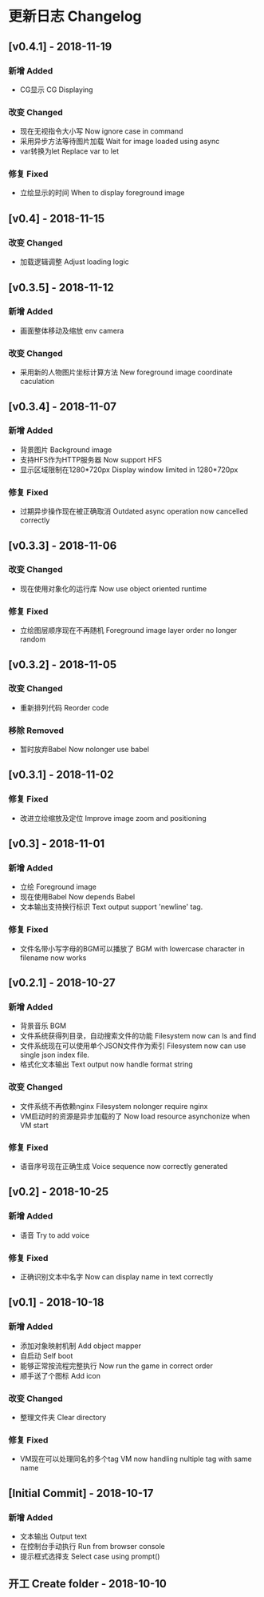 # 更新日志 Changelog

## [v0.4.1] - 2018-11-19
### 新增 Added
- CG显示    CG Displaying
### 改变 Changed
- 现在无视指令大小写    Now ignore case in command
- 采用异步方法等待图片加载    Wait for image loaded using async
- var转换为let    Replace var to let
### 修复 Fixed
- 立绘显示的时间    When to display foreground image

## [v0.4] - 2018-11-15
### 改变 Changed
- 加载逻辑调整    Adjust loading logic

## [v0.3.5] - 2018-11-12
### 新增 Added
- 画面整体移动及缩放    env camera
### 改变 Changed
- 采用新的人物图片坐标计算方法     New foreground image coordinate caculation

## [v0.3.4] - 2018-11-07
### 新增 Added
- 背景图片    Background image
- 支持HFS作为HTTP服务器    Now support HFS
- 显示区域限制在1280\*720px    Display window limited in 1280\*720px
### 修复 Fixed
- 过期异步操作现在被正确取消    Outdated async operation now cancelled correctly

## [v0.3.3] - 2018-11-06
### 改变 Changed
- 现在使用对象化的运行库    Now use object oriented runtime
### 修复 Fixed
- 立绘图层顺序现在不再随机    Foreground image layer order no longer random

## [v0.3.2] - 2018-11-05
### 改变 Changed
- 重新排列代码    Reorder code
### 移除 Removed
- 暂时放弃Babel    Now nolonger use babel

## [v0.3.1] - 2018-11-02
### 修复 Fixed 
- 改进立绘缩放及定位    Improve image zoom and positioning

## [v0.3] - 2018-11-01
### 新增 Added
- 立绘    Foreground image
- 现在使用Babel    Now depends Babel
- 文本输出支持换行标识     Text output support 'newline' tag.
### 修复 Fixed
- 文件名带小写字母的BGM可以播放了    BGM with lowercase character in filename now works

## [v0.2.1] - 2018-10-27
### 新增 Added
- 背景音乐    BGM
- 文件系统获得列目录，自动搜索文件的功能    Filesystem now can ls and find
- 文件系统现在可以使用单个JSON文件作为索引    Filesystem now can use single json index file.
- 格式化文本输出    Text output now handle format string
### 改变 Changed
- 文件系统不再依赖nginx    Filesystem nolonger require nginx
- VM启动时的资源是异步加载的了    Now load resource asynchonize when VM start
### 修复 Fixed
- 语音序号现在正确生成    Voice sequence now correctly generated

## [v0.2] - 2018-10-25
### 新增 Added
- 语音    Try to add voice
### 修复 Fixed
- 正确识别文本中名字    Now can display name in text correctly

## [v0.1] - 2018-10-18
### 新增 Added
- 添加对象映射机制    Add object mapper
- 自启动    Self boot
- 能够正常按流程完整执行    Now run the game in correct order
- 顺手送了个图标    Add icon
### 改变 Changed
- 整理文件夹    Clear directory
### 修复 Fixed
- VM现在可以处理同名的多个tag    VM now handling nultiple tag with same name

## [Initial Commit] - 2018-10-17
### 新增 Added
- 文本输出 Output text
- 在控制台手动执行 Run from browser console
- 提示框式选择支 Select case using prompt()

## 开工 Create folder - 2018-10-10
